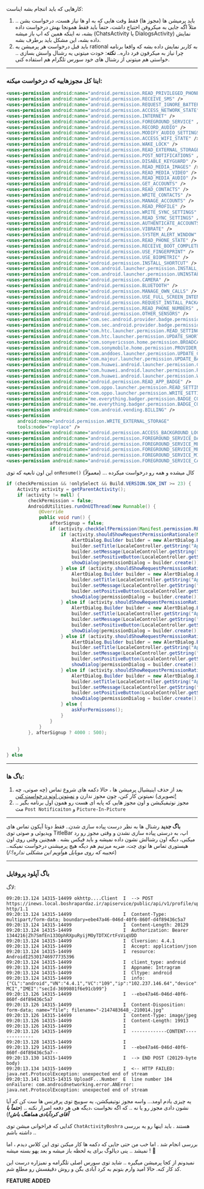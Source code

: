 
کارهایی که باید اتنجام بشه ایناست:
1. باید پرمیشن ها (مجوز ها) فقط وقت هایی  که به او ها نیاز هست، درخواست بشن .. مثلاً اگه جایی به میکروفن احتیاج داشت، حتماً باید فقط همونجا بهش درخواست داده بشه، نه اینکه همین که اپ باز میشه (ChatsActivity یا DialogsActivity) نمایش داده بشه، 
   این مشکل باید برطرف بشه.
2. باید قبل درخواست هر پرمیشن یه rational به کاربر نمایش داده بشه که واقعا برنامه چرا نیاز به میکرفون فرد داره..
   **نکته**: خودت میتونی یه رشنال واسش بسازی .. خواستی هم میتونی از رشنال های خود سورس تلگرام هم استفاده کنی.

------------------------------------------------------------------------

### اینا کل مجوزهاییه که درخواست میکنه:

```XML
<uses-permission android:name="android.permission.READ_PRIVILEGED_PHONE_STATE" />  
<uses-permission android:name="android.permission.RECEIVE_SMS" />  
<uses-permission android:name="android.permission.REQUEST_IGNORE_BATTERY_OPTIMIZATIONS" />  
<uses-permission android:name="android.permission.ACCESS_NETWORK_STATE" />  
<uses-permission android:name="android.permission.INTERNET" />  
<uses-permission android:name="android.permission.FOREGROUND_SERVICE" />  
<uses-permission android:name="android.permission.RECORD_AUDIO" />  
<uses-permission android:name="android.permission.MODIFY_AUDIO_SETTINGS" />  
<uses-permission android:name="android.permission.ACCESS_WIFI_STATE" />  
<uses-permission android:name="android.permission.WAKE_LOCK" />  
<uses-permission android:name="android.permission.READ_EXTERNAL_STORAGE" />  
<uses-permission android:name="android.permission.POST_NOTIFICATIONS" />  
<uses-permission android:name="android.permission.DISABLE_KEYGUARD" />  
<uses-permission android:name="android.permission.READ_MEDIA_IMAGES" />  
<uses-permission android:name="android.permission.READ_MEDIA_VIDEO" />  
<uses-permission android:name="android.permission.READ_MEDIA_AUDIO" />  
<uses-permission android:name="android.permission.GET_ACCOUNTS" />  
<uses-permission android:name="android.permission.READ_CONTACTS" />  
<uses-permission android:name="android.permission.WRITE_CONTACTS" />  
<uses-permission android:name="android.permission.MANAGE_ACCOUNTS" />  
<uses-permission android:name="android.permission.READ_PROFILE" />  
<uses-permission android:name="android.permission.WRITE_SYNC_SETTINGS" />  
<uses-permission android:name="android.permission.READ_SYNC_SETTINGS" />  
<uses-permission android:name="android.permission.AUTHENTICATE_ACCOUNTS" />  
<uses-permission android:name="android.permission.VIBRATE" />  
<uses-permission android:name="android.permission.SYSTEM_ALERT_WINDOW" />  
<uses-permission android:name="android.permission.READ_PHONE_STATE" />  
<uses-permission android:name="android.permission.RECEIVE_BOOT_COMPLETED" />  
<uses-permission android:name="android.permission.USE_FINGERPRINT" />  
<uses-permission android:name="android.permission.USE_BIOMETRIC" />  
<uses-permission android:name="android.permission.INSTALL_SHORTCUT" />  
<uses-permission android:name="com.android.launcher.permission.INSTALL_SHORTCUT" />  
<uses-permission android:name="com.android.launcher.permission.UNINSTALL_SHORTCUT" />  
<uses-permission android:name="android.permission.CAMERA" />  
<uses-permission android:name="android.permission.BLUETOOTH" />  
<uses-permission android:name="android.permission.MANAGE_OWN_CALLS" />  
<uses-permission android:name="android.permission.USE_FULL_SCREEN_INTENT" />  
<uses-permission android:name="android.permission.REQUEST_INSTALL_PACKAGES" />  
<uses-permission android:name="android.permission.READ_PHONE_NUMBERS" />  
<uses-permission android:name="android.permission.OTHER_SENSORS" />  
<uses-permission android:name="com.sec.android.provider.badge.permission.READ" />  
<uses-permission android:name="com.sec.android.provider.badge.permission.WRITE" />  
<uses-permission android:name="com.htc.launcher.permission.READ_SETTINGS" />  
<uses-permission android:name="com.htc.launcher.permission.UPDATE_SHORTCUT" />  
<uses-permission android:name="com.sonyericsson.home.permission.BROADCAST_BADGE" />  
<uses-permission android:name="com.sonymobile.home.permission.PROVIDER_INSERT_BADGE" />  
<uses-permission android:name="com.anddoes.launcher.permission.UPDATE_COUNT" />  
<uses-permission android:name="com.majeur.launcher.permission.UPDATE_BADGE" />  
<uses-permission android:name="com.huawei.android.launcher.permission.CHANGE_BADGE" />  
<uses-permission android:name="com.huawei.android.launcher.permission.READ_SETTINGS" />  
<uses-permission android:name="com.huawei.android.launcher.permission.WRITE_SETTINGS" />  
<uses-permission android:name="android.permission.READ_APP_BADGE" />  
<uses-permission android:name="com.oppo.launcher.permission.READ_SETTINGS" />  
<uses-permission android:name="com.oppo.launcher.permission.WRITE_SETTINGS" />  
<uses-permission android:name="me.everything.badger.permission.BADGE_COUNT_READ" />  
<uses-permission android:name="me.everything.badger.permission.BADGE_COUNT_WRITE" />  
<uses-permission android:name="com.android.vending.BILLING" />  
<uses-permission  
    android:name="android.permission.WRITE_EXTERNAL_STORAGE"  
    tools:node="replace" />  
<uses-permission android:name="android.permission.ACCESS_BACKGROUND_LOCATION" />  
<uses-permission android:name="android.permission.FOREGROUND_SERVICE_DATA_SYNC" />  
<uses-permission android:name="android.permission.FOREGROUND_SERVICE_MEDIA_PLAYBACK" />  
<uses-permission android:name="android.permission.FOREGROUND_SERVICE_MEDIA_PROJECTION" />  
<uses-permission android:name="android.permission.FOREGROUND_SERVICE_MICROPHONE" />  
<uses-permission android:name="android.permission.FOREGROUND_SERVICE_CAMERA" />
```

این اون تابعیه که توی `onResume()` کال میشده و همه رو درخواست میکرده ... (_معمولاً_)

```java
if (checkPermission && !onlySelect && Build.VERSION.SDK_INT >= 23) {  
    Activity activity = getParentActivity();  
    if (activity != null) {  
        checkPermission = false;  
        AndroidUtilities.runOnUIThread(new Runnable() {  
            @Override  
            public void run() {  
                afterSignup = false;  
                if (activity.checkSelfPermission(Manifest.permission.READ_CONTACTS) != PackageManager.PERMISSION_GRANTED || activity.checkSelfPermission(Manifest.permission.RECORD_AUDIO) != PackageManager.PERMISSION_GRANTED || activity.checkSelfPermission(Manifest.permission.CAMERA) != PackageManager.PERMISSION_GRANTED || activity.checkSelfPermission(Manifest.permission.WRITE_EXTERNAL_STORAGE) != PackageManager.PERMISSION_GRANTED || (Build.VERSION.SDK_INT >= 33 && activity.checkSelfPermission(Manifest.permission.POST_NOTIFICATIONS) != PackageManager.PERMISSION_GRANTED)) {  
                    if (activity.shouldShowRequestPermissionRationale(Manifest.permission.READ_CONTACTS)) {  
                        AlertDialog.Builder builder = new AlertDialog.Builder(activity);  
                        builder.setTitle(LocaleController.getString("AppName", R.string.AppName));  
                        builder.setMessage(LocaleController.getString("PermissionContacts", R.string.PermissionContacts));  
                        builder.setPositiveButton(LocaleController.getString("OK", R.string.OK), null);  
                        showDialog(permissionDialog = builder.create());  
                    } else if (activity.shouldShowRequestPermissionRationale(Manifest.permission.WRITE_EXTERNAL_STORAGE)) {  
                        AlertDialog.Builder builder = new AlertDialog.Builder(activity);  
                        builder.setTitle(LocaleController.getString("AppName", R.string.AppName));  
                        builder.setMessage(LocaleController.getString("PermissionStorage", R.string.PermissionStorage));  
                        builder.setPositiveButton(LocaleController.getString("OK", R.string.OK), null);  
                        showDialog(permissionDialog = builder.create());  
                    } else if (activity.shouldShowRequestPermissionRationale(Manifest.permission.POST_NOTIFICATIONS)) {  
                        AlertDialog.Builder builder = new AlertDialog.Builder(activity);  
                        builder.setTitle(LocaleController.getString("AppName", R.string.AppName));  
                        builder.setMessage(LocaleController.getString("PermissionNOTIFICATIONS", R.string.PermissionNOTIFICATIONS));  
                        builder.setPositiveButton(LocaleController.getString("OK", R.string.OK), null);  
                        showDialog(permissionDialog = builder.create());  
                    } else if (activity.shouldShowRequestPermissionRationale(Manifest.permission.RECORD_AUDIO)) {  
                        AlertDialog.Builder builder = new AlertDialog.Builder(activity);  
                        builder.setTitle(LocaleController.getString("AppName", R.string.AppName));  
                        builder.setMessage(LocaleController.getString("PermissionNOTIFICATIONS", R.string.PermissionNoCamera));  
                        builder.setPositiveButton(LocaleController.getString("OK", R.string.OK), null);  
                        showDialog(permissionDialog = builder.create());  
                    } else if (activity.shouldShowRequestPermissionRationale(Manifest.permission.CAMERA)) {  
                        AlertDialog.Builder builder = new AlertDialog.Builder(activity);  
                        builder.setTitle(LocaleController.getString("AppName", R.string.AppName));  
                        builder.setMessage(LocaleController.getString("PermissionNOTIFICATIONS", R.string.PermissionNoCamera));  
                        builder.setPositiveButton(LocaleController.getString("OK", R.string.OK), null);  
                        showDialog(permissionDialog = builder.create());  
                    } else {  
                        askForPermissons();  
                    }  
                }  
            }  
        }, afterSignup ? 4000 : 500);  
  
  
    }  
} else
```

----------------------------------------------------------------------------------------------------------------------

### باگ ها:

1. بعد از حذف اینیشیال پرمیشن ها ، حالا دکمه های شروع تماس (چه صوتی، چه تصویری) نمیتونن کار کنن، چون مجوز ندارن و <u>نمیتونن اونو درخواست کنن!</u> 
2. مجوز نوتیفیکیشن و اون مجوز هایی که پایه ای هست رو همون اول برنامه بگیر .. مث `Post Notificaiton` و `Picture-In-Picture`
-------------------------------------
**باگ جدید**
رشنال ها به نظر درست پیاده سازی شدن..
فقط دوتا آیکون تماس های ویدیوئی و صوتی توی TitleBar اپ، به درستی پیاده سازی نشدن و وقتی مجوز رو رد میکنی، دیگه اون رشنالش نشون داده نمیشه و باید فیکس بشه . همچنین وفتی روی اون هیستوری  تماس ها توی چت، ضربه میزنیم هم دیگه هیچ پرمیشنی درخواست نمیکنه.. (_عجیبه که روی موبایل هوآویم این مشکلی نداره!:/_)

------------------------------------------------------------------------

### باگ آپلود پروفایل
لاگ:
```
09:20:13.124 14315-14499 okhttp....Client  I  --> POST https://inews.local.boshrapardaz.ir/apiservice/public/api/v1/profile/upload http/1.1
09:20:13.124 14315-14499                   I  Content-Type: multipart/form-data; boundary=ebe47a46-046d-40f6-860f-d4f89436c5a7
09:20:13.124 14315-14499                   I  Content-Length: 20129
09:20:13.124 14315-14499                   I  Authorization: Bearer 1344216|Zh7SmfEn133OphRXpuRyijMOyTDTXCrtFsViqVDD
09:20:13.124 14315-14499                   I  Clversion: 4.4.1
09:20:13.124 14315-14499                   I  Accept: application/json
09:20:13.124 14315-14499                   I  resource: AndroidI25301746977735396
09:20:13.124 14315-14499                   I  client_type: android
09:20:13.124 14315-14499                   I  Appname: Intragram
09:20:13.124 14315-14499                   I  Cltype: android
09:20:13.124 14315-14499                   I  info: {"CL":"android","VN":"4.4.1","VC":"109","ip":"102.237.146.64","device":"A52sxq","brand":"Samsung","SDK":34,"op":"IR-MCI","IMEI":"secId-3699801f6e91cb99"}
09:20:13.126 14315-14499                   I  --ebe47a46-046d-40f6-860f-d4f89436c5a7
09:20:13.126 14315-14499                   I  Content-Disposition: form-data; name="file"; filename="-2147483648_-210014.jpg"
09:20:13.126 14315-14499                   I  Content-Type: image/jpeg
09:20:13.126 14315-14499                   I  Content-Length: 19913
09:20:13.126 14315-14499                   I  
09:20:13.126 14315-14499                   I  -------------CONTENT--------------
09:20:13.128 14315-14499                   I 
09:20:13.129 14315-14499                   I  --ebe47a46-046d-40f6-860f-d4f89436c5a7--
09:20:13.130 14315-14499                   I  --> END POST (20129-byte body)
09:20:13.134 14315-14499                   I  <-- HTTP FAILED: java.net.ProtocolException: unexpected end of stream
09:20:13.141 14315-14315 UploadF...Number  E  line number 104 onFailure: com.androidnetworking.error.ANError: java.net.ProtocolException: unexpected end of stream
```


یه چیزی یادم اومد...
واسه مجوز نوتیفیکشن، یه سوییچ توی پرفرنس ها ست کن که آیا نشون دادی مجوز رو یا نه .. که اگه نخواست ،دیگه هی هر دفعه اصرار نکنه .. (**_حتماً با آقای کردآبادی هماهنگ باش!_**)

کدایی که فراخوانی میشن توی `ChatActivityBoshra` هستند . باید اینها رو یه بررسی داشته باشم ..

بررسی انجام شد . اما خب من حتی جایی که دکمه ها کار میکنن توی این کلاس دیدم ، اما نمیشد .. ینی دیالوگ برای یه لحظه باز میشه و بعد یهو بسته میشه ! 🤦

نمیدونم از کجا پرمیشن میگیره .. شاید توی سورس اصلی تلگرامه و نمیزاره درست این کد کار کنه. حالا امید وارم بتونم به کرد آبادی بگن و روش دقیقسش رو مطلع شم.

**FEATURE ADDED**

